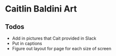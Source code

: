# Caitlin Baldini Art

## Todos 

- Add in pictures that Cait provided in Slack
- Put in captions
- Figure out layout for page for each size of screen

